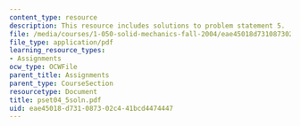 ```yaml
---
content_type: resource
description: This resource includes solutions to problem statement 5.
file: /media/courses/1-050-solid-mechanics-fall-2004/eae45018d731087302c441bcd4474447_pset04_5soln.pdf
file_type: application/pdf
learning_resource_types:
- Assignments
ocw_type: OCWFile
parent_title: Assignments
parent_type: CourseSection
resourcetype: Document
title: pset04_5soln.pdf
uid: eae45018-d731-0873-02c4-41bcd4474447
---
```

